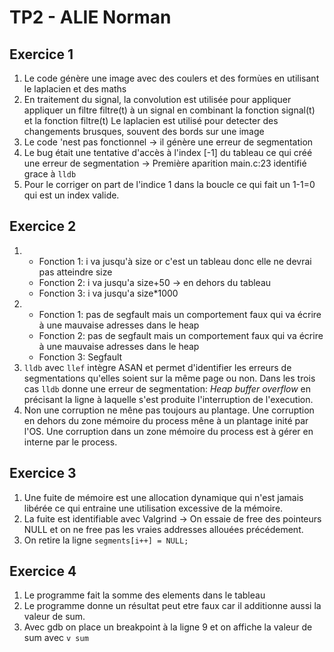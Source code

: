 # TP2 - ALIE Norman

## Exercice 1
1. Le code génère une image avec des coulers et des formùes en utilisant le laplacien et des maths
2. En traitement du signal, la convolution est utilisée pour appliquer appliquer un filtre filtre(t) à un signal en combinant la fonction signal(t) et la fonction filtre(t)
Le laplacien est utilisé pour detecter des changements brusques, souvent des bords sur une image
3. Le code 'nest pas fonctionnel -> il génère une erreur de segmentation
4. Le bug était une tentative d'accès à l'index [-1] du tableau ce qui créé une erreur de segmentation -> Première aparition main.c:23 identifié grace à `lldb`
5. Pour le corriger on part de l'indice 1 dans la boucle ce qui fait un 1-1=0 qui est un index valide.

## Exercice 2
1. 
   - Fonction 1: i va jusqu'à size or c'est un tableau donc elle ne devrai pas atteindre size
   - Fonction 2: i va jusqu'a size+50 -> en dehors du tableau
   - Fonction 3: i va jusqu'a size*1000
2.
    - Fonction 1: pas de segfault mais un comportement faux qui va écrire à une mauvaise adresses dans le heap
    - Fonction 2: pas de segfault mais un comportement faux qui va écrire à une mauvaise adresses dans le heap
    - Fonction 3: Segfault
3. `lldb` avec `llef` intègre ASAN et permet d'identifier les erreurs de segmentations qu'elles soient sur la même page ou non. Dans les trois cas `lldb` donne une erreur de segmentation: _Heap buffer overflow_ en précisant la ligne à laquelle s'est produite l'interruption de l'execution. 
4.  Non une corruption ne mêne pas toujours au plantage. Une corruption en dehors du zone mémoire du process mêne à un plantage inité par l'OS. Une corruption dans un zone mémoire du process est à gérer en interne par le process. 


## Exercice 3
1. Une fuite de mémoire est une allocation dynamique qui n'est jamais libérée ce qui entraine une utilisation excessive de la mémoire.
2. La fuite est identifiable avec Valgrind -> On essaie de free des pointeurs NULL et on ne free pas les vraies addresses allouées précédement.
3. On retire la ligne `segments[i++] = NULL;`

## Exercice 4
1. Le programme fait la somme des elements dans le tableau
2. Le programme donne un résultat peut etre faux car il additionne aussi la valeur de sum.
3. Avec gdb on place un breakpoint à la ligne 9 et on affiche la valeur de sum avec `v sum`


